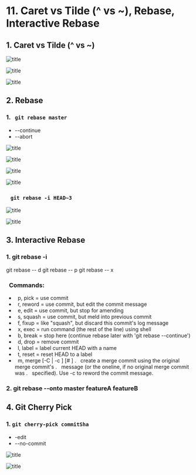 # 11. Caret vs Tilde (^ vs ~), Rebase, Interactive Rebase 

## 1. Caret vs Tilde (^ vs ~)

![title](history_log_1.svg)

![title](history_log_2.png)

![title](history_log_3.png)

## 2. Rebase
### 1. &nbsp;&nbsp;`git rebase master`
* --continue
* --abort

![title](rebase_1.svg)

![title](rebase_2.svg)

![title](rebase_3.svg)

![title](rebase_4.svg)

### &nbsp;&nbsp; `git rebase -i HEAD~3`

![title](rebase_5.svg)

![title](rebase_6.svg)

## 3. Interactive Rebase 
### 1. git rebase  -i
git rebase -- d
git rebase -- p 
git rebase -- x

### &nbsp;&nbsp;Commands:
* &nbsp;&nbsp;p, pick <commit> = use commit
* &nbsp;&nbsp;r, reword <commit> = use commit, but edit the commit message
* &nbsp;&nbsp;e, edit <commit> = use commit, but stop for amending
* &nbsp;&nbsp;s, squash <commit> = use commit, but meld into previous commit
* &nbsp;&nbsp;f, fixup <commit> = like "squash", but discard this commit's log message
* &nbsp;&nbsp;x, exec <command> = run command (the rest of the line) using shell
* &nbsp;&nbsp;b, break = stop here (continue rebase later with 'git rebase --continue')
* &nbsp;&nbsp;d, drop <commit> = remove commit
* &nbsp;&nbsp;l, label <label> = label current HEAD with a name
* &nbsp;&nbsp;t, reset <label> = reset HEAD to a label
* &nbsp;&nbsp;m, merge [-C <commit> | -c <commit>] <label> [# <oneline>]
 .       &nbsp;&nbsp;create a merge commit using the original merge commit's
 .       &nbsp;&nbsp;message (or the oneline, if no original merge commit was
 .       &nbsp;&nbsp;specified). Use -c <commit> to reword the commit message.

### 2. git rebase --onto master featureA featureB 

## 4. Git Cherry Pick
### 1. `git cherry-pick commitSha`
* -edit
* --no-commit

![title](cherry_pick_1.png)

![title](cherry_pick_2.png)
